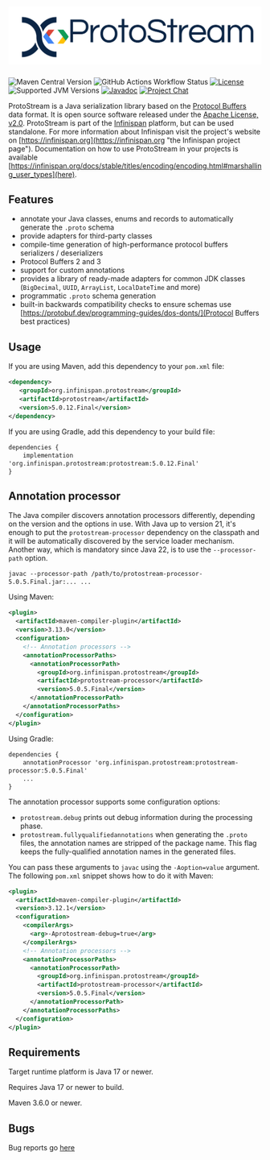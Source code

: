 # ![ProtoStream](./protostream.png)

![Maven Central Version](https://img.shields.io/maven-central/v/org.infinispan.protostream/protostream?versionPrefix=5&style=for-the-badge)
![GitHub Actions Workflow Status](https://img.shields.io/github/actions/workflow/status/infinispan/protostream/test_report.yaml?branch=main&style=for-the-badge)
[![License](https://img.shields.io/github/license/infinispan/infinispan?style=for-the-badge&logo=apache)](https://www.apache.org/licenses/LICENSE-2.0)
![Supported JVM Versions](https://img.shields.io/badge/JVM-17-green.svg?style=for-the-badge&logo=openjdk)
[![Javadoc](https://img.shields.io/badge/Javadoc-online-green.svg?style=for-the-badge&logo=openjdk)](http://www.javadoc.io/doc/org.infinispan.protostream/protostream)
[![Project Chat](https://img.shields.io/badge/zulip-join_chat-pink.svg?style=for-the-badge&logo=zulip)](https://infinispan.zulipchat.com/)

ProtoStream is a Java serialization library based on the [Protocol Buffers](https://developers.google.com/protocol-buffers/) data format. 
It is open source software released under the [Apache License, v2.0](https://www.apache.org/licenses/LICENSE-2.0 "The Apache License, v2.0").
ProtoStream is part of the [Infinispan](https://github.com/infinispan/infinispan) platform, but can be used standalone.
For more information about Infinispan visit the project's website on [https://infinispan.org](https://infinispan.org "the Infinispan project page").
Documentation on how to use ProtoStream in your projects is available [https://infinispan.org/docs/stable/titles/encoding/encoding.html#marshalling_user_types](here).

Features
--------
* annotate your Java classes, enums and records to automatically generate the `.proto` schema
* provide adapters for third-party classes
* compile-time generation of high-performance protocol buffers serializers / deserializers
* Protocol Buffers 2 and 3
* support for custom annotations
* provides a library of ready-made adapters for common JDK classes (`BigDecimal`, `UUID`, `ArrayList`, `LocalDateTime` and more)
* programmatic `.proto` schema generation
* built-in backwards compatibility checks to ensure schemas use [https://protobuf.dev/programming-guides/dos-donts/](Protocol Buffers best practices)

Usage
-----

If you are using Maven, add this dependency to your `pom.xml` file:
   
```xml
<dependency>
   <groupId>org.infinispan.protostream</groupId>
   <artifactId>protostream</artifactId>
   <version>5.0.12.Final</version>
</dependency>
```

If you are using Gradle, add this dependency to your build file:

```
dependencies { 
    implementation 'org.infinispan.protostream:protostream:5.0.12.Final'
}
```


Annotation processor
--------------------

The Java compiler discovers annotation processors differently, depending on the version and the options in use.
With Java up to version 21, it's enough to put the `protostream-processor` dependency on the classpath and it 
will be automatically discovered by the service loader mechanism. Another way, which is mandatory since Java 22,
is to use the `--processor-path` option.

```shell
javac --processor-path /path/to/protostream-processor-5.0.5.Final.jar:... ...
```

Using Maven:
```xml
<plugin>
  <artifactId>maven-compiler-plugin</artifactId>
  <version>3.13.0</version>
  <configuration>
    <!-- Annotation processors -->
    <annotationProcessorPaths>
      <annotationProcessorPath>
        <groupId>org.infinispan.protostream</groupId>
        <artifactId>protostream-processor</artifactId>
        <version>5.0.5.Final</version>
      </annotationProcessorPath>
    </annotationProcessorPaths>
  </configuration>
</plugin>
```

Using Gradle:
```
dependencies {
    annotationProcessor 'org.infinispan.protostream:protostream-processor:5.0.5.Final'
    ...
}
```

The annotation processor supports some configuration options:

* `protostream.debug` prints out debug information during the processing phase.
* `protostream.fullyqualifiedannotations` when generating the `.proto` files, the annotation names are stripped of the package name. This flag keeps the fully-qualified annotation names in the generated files.

You can pass these arguments to `javac` using the `-Aoption=value` argument. 
The following `pom.xml` snippet shows how to do it with Maven:

```xml
<plugin>
  <artifactId>maven-compiler-plugin</artifactId>
  <version>3.12.1</version>
  <configuration>
    <compilerArgs>
      <arg>-Aprotostream-debug=true</arg>
    </compilerArgs>
    <!-- Annotation processors -->
    <annotationProcessorPaths>
      <annotationProcessorPath>
        <groupId>org.infinispan.protostream</groupId>
        <artifactId>protostream-processor</artifactId>
        <version>5.0.5.Final</version>
      </annotationProcessorPath>
    </annotationProcessorPaths>
  </configuration>
</plugin>
```

Requirements
------------

Target runtime platform is Java 17 or newer.

Requires Java 17 or newer to build.

Maven 3.6.0 or newer.

Bugs
----
Bug reports go [here](https://issues.jboss.org/projects/IPROTO)

